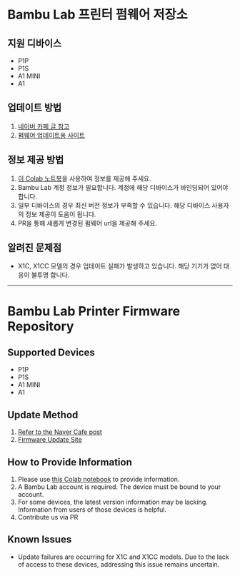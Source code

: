 # Bambu Lab 프린터 펌웨어 저장소

## 지원 디바이스
- P1P
- P1S
- A1 MINI
- A1

## 업데이트 방법
1. [네이버 카페 글 참고](https://cafe.naver.com/bambulab/3353)  
2. [펌웨어 업데이트용 사이트](https://bambu.pages.dev)  

## 정보 제공 방법
1. [이 Colab 노트북](https://colab.research.google.com/drive/1O0UY-EI508kTdugvz3_FvxBXtQuMXBXF?usp=sharing)을 사용하여 정보를 제공해 주세요.
2. Bambu Lab 계정 정보가 필요합니다. 계정에 해당 디바이스가 바인딩되어 있어야 합니다.
3. 일부 디바이스의 경우 최신 버전 정보가 부족할 수 있습니다. 해당 디바이스 사용자의 정보 제공이 도움이 됩니다.
4. PR을 통해 새롭게 변경된 펌웨어 url을 제공해 주세요.

## 알려진 문제점
- X1C, X1CC 모델의 경우 업데이트 실패가 발생하고 있습니다. 해당 기기가 없어 대응이 불투명 합니다.

---

# Bambu Lab Printer Firmware Repository

## Supported Devices
- P1P
- P1S
- A1 MINI
- A1

## Update Method
1. [Refer to the Naver Cafe post](https://cafe.naver.com/bambulab/3353)
2. [Firmware Update Site](https://bambu.pages.dev)

## How to Provide Information
1. Please use [this Colab notebook](https://colab.research.google.com/drive/1O0UY-EI508kTdugvz3_FvxBXtQuMXBXF?usp=sharing) to provide information.
2. A Bambu Lab account is required. The device must be bound to your account.
3. For some devices, the latest version information may be lacking. Information from users of those devices is helpful.
4. Contribute us via PR

## Known Issues
- Update failures are occurring for X1C and X1CC models. Due to the lack of access to these devices, addressing this issue remains uncertain.
